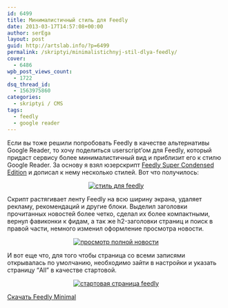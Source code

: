 ```yaml
---
id: 6499
title: Минималистичный стиль для Feedly
date: 2013-03-17T14:57:08+00:00
author: serEga
layout: post
guid: http://artslab.info/?p=6499
permalink: /skriptyi/minimalistichnyj-stil-dlya-feedly/
cover:
  - 6486
wpb_post_views_count:
  - 1722
dsq_thread_id:
  - 1563975860
categories:
  - skriptyi / CMS
tags:
  - feedly
  - google reader
---
```

Если вы тоже решили попробовать Feedly в качестве альтернативы Google Reader, то хочу поделиться userscript&#8217;ом для Feedly, который придаст сервису более минималистичный вид и приблизит его к стилю Google Reader. За основу я взял юзерскрипт [Feedly Super Condensed Edition](http://userstyles.org/styles/84497) и дописал к нему несколько стилей. Вот что получилось:

<center>
  <a href="http://googledrive.com/host/0B9lHVSSSdxdxd0hjdUdmRzY3Tjg/feedly_userscript.jpg"><img src="http://googledrive.com/host/0B9lHVSSSdxdxd0hjdUdmRzY3Tjg/feedly_userscript-300x175.jpg" alt="стиль для feedly" class="aligncenter size-medium wp-image-6500" srcset="http://googledrive.com/host/0B9lHVSSSdxdxd0hjdUdmRzY3Tjg/feedly_userscript-300x175.jpg 300w, http://googledrive.com/host/0B9lHVSSSdxdxd0hjdUdmRzY3Tjg/feedly_userscript-1024x600.jpg 1024w, http://googledrive.com/host/0B9lHVSSSdxdxd0hjdUdmRzY3Tjg/feedly_userscript.jpg 1477w" sizes="(max-width: 300px) 100vw, 300px" /></a>
</center>

Скрипт растягивает ленту Feedly на всю ширину экрана, удаляет рекламу, рекомендаций и другие блоки. Выделил заголовки прочитанных новостей более четко, сделал их более компактными, вернул фавиконки к фидам, а так же h2-заголовки страниц и поиск в правой части, немного изменил оформление просмотра новости.

<center>
  <a href="http://googledrive.com/host/0B9lHVSSSdxdxd0hjdUdmRzY3Tjg/feedly_fullstory.jpg"><img src="http://googledrive.com/host/0B9lHVSSSdxdxd0hjdUdmRzY3Tjg/feedly_fullstory-300x180.jpg" alt="просмотр полной новости" class="aligncenter size-medium wp-image-6501" srcset="http://googledrive.com/host/0B9lHVSSSdxdxd0hjdUdmRzY3Tjg/feedly_fullstory-300x180.jpg 300w, http://googledrive.com/host/0B9lHVSSSdxdxd0hjdUdmRzY3Tjg/feedly_fullstory-1024x615.jpg 1024w, http://googledrive.com/host/0B9lHVSSSdxdxd0hjdUdmRzY3Tjg/feedly_fullstory.jpg 1427w" sizes="(max-width: 300px) 100vw, 300px" /></a>
</center>

И вот еще что, для того чтобы страница со всеми записями открывалась по умолчанию, необходимо зайти в настройки и указать страницу &#8220;All&#8221; в качестве стартовой.

<center>
  <a href="http://googledrive.com/host/0B9lHVSSSdxdxd0hjdUdmRzY3Tjg/settings.jpg"><img src="http://googledrive.com/host/0B9lHVSSSdxdxd0hjdUdmRzY3Tjg/settings-300x89.jpg" alt="стартовая страница feedly" class="aligncenter size-medium wp-image-6502" srcset="http://googledrive.com/host/0B9lHVSSSdxdxd0hjdUdmRzY3Tjg/settings-300x89.jpg 300w, http://googledrive.com/host/0B9lHVSSSdxdxd0hjdUdmRzY3Tjg/settings.jpg 873w" sizes="(max-width: 300px) 100vw, 300px" /></a>
</center>

[Скачать Feedly Minimal](http://artslab.info/files/Feedly_minimal.user.js)